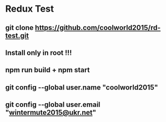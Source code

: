 # Redux Test
git clone https://github.com/coolworld2015/rd-test.git
-------------------------------------------------------------------------------------------------
Install only in root !!! 
-------------------------------------------------------------------------------------------------
npm run build + npm start
-------------------------------------------------------------------------------------------------
git config --global user.name "coolworld2015"
-------------------------------------------------------------------------------------------------
git config --global user.email "wintermute2015@ukr.net"
-------------------------------------------------------------------------------------------------